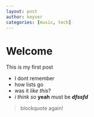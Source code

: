 ```yaml
---
layout: post
author: keyser
categories: [music, tech]
---
```


# Welcome

This is my first post

- I dont remember
- how lists go
- was it _like this_?
- *i think so* **yeah** must be ***dfssfd***

> blockquote again!
